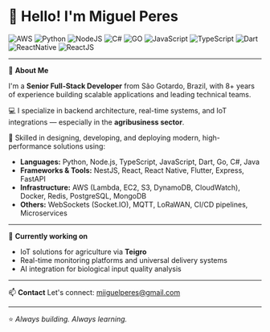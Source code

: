 # 👋 Hello! I'm Miguel Peres

![AWS](https://img.shields.io/badge/AWS-Intermediate-blue)
![Python](https://img.shields.io/badge/Python-Expert-orange)
![NodeJS](https://img.shields.io/badge/Node%20JS-Expert-green)
![C#](https://img.shields.io/badge/CSharp-Intermediate-green)
![GO](https://img.shields.io/badge/GO-Intermediate-lightgrey)
![JavaScript](https://img.shields.io/badge/JavaScript-Expert-yellow)
![TypeScript](https://img.shields.io/badge/TypeScript-Expert-lightgrey)
![Dart](https://img.shields.io/badge/Dart-Intermediate-blue)
![ReactNative](https://img.shields.io/badge/React%20Native-Expert-9cf)
![ReactJS](https://img.shields.io/badge/React%20JS-Expert-9cf)

---

🎯 **About Me**

I'm a **Senior Full-Stack Developer** from São Gotardo, Brazil, with 8+ years of experience building scalable applications and leading technical teams.

💻 I specialize in backend architecture, real-time systems, and IoT integrations — especially in the **agribusiness sector**.

🚀 Skilled in designing, developing, and deploying modern, high-performance solutions using:

- **Languages:** Python, Node.js, TypeScript, JavaScript, Dart, Go, C#, Java  
- **Frameworks & Tools:** NestJS, React, React Native, Flutter, Express, FastAPI  
- **Infrastructure:** AWS (Lambda, EC2, S3, DynamoDB, CloudWatch), Docker, Redis, PostgreSQL, MongoDB  
- **Others:** WebSockets (Socket.IO), MQTT, LoRaWAN, CI/CD pipelines, Microservices

---

📌 **Currently working on**
- IoT solutions for agriculture via **Teigro**  
- Real-time monitoring platforms and universal delivery systems  
- AI integration for biological input quality analysis  

---

📫 **Contact**
Let's connect: [miiguelperes@gmail.com](mailto:miiguelperes@gmail.com)

---

⭐ *Always building. Always learning.*
